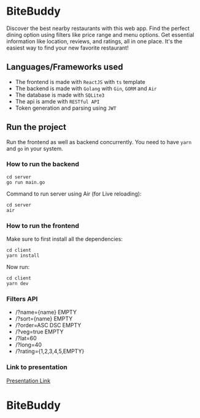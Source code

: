 # BiteBuddy

Discover the best nearby restaurants with this web app. Find the perfect dining option using filters like price range and menu options. Get essential information like location, reviews, and ratings, all in one place. It's the easiest way to find your new favorite restaurant!

## Languages/Frameworks used

- The frontend is made with `ReactJS` with `ts` template
- The backend is made with `Golang` with `Gin`, `GORM` and `Air`
- The database is made with `SQLite3`
- The api is amde with `RESTful API`
- Token generation and parsing using `JWT`

## Run the project

Run the frontend as well as backend concurrently. You need to have `yarn` and `go` in your system.

### How to run the backend

```
cd server
go run main.go
```

Command to run server using Air (for Live reloading):

```
cd server
air
```

### How to run the frontend

Make sure to first install all the dependencies:

```
cd client
yarn install
```

Now run:

```
cd client
yarn dev
```

### Filters API

- /?name={name} EMPTY
- /?sort={name} EMPTY
- /?order=ASC DSC EMPTY
- /?veg=true EMPTY
- /?lat=60
- /?long=40
- /?rating={1,2,3,4,5,EMPTY}

### Link to presentation

<a href="https://www.canva.com/design/DAFg_WyyQKw/NllMnM6n2KCU2HxB6iXcKw/view?utm_content=DAFg_WyyQKw&utm_campaign=designshare&utm_medium=link&utm_source=publishsharelink">Presentation Link</a>
# BiteBuddy
